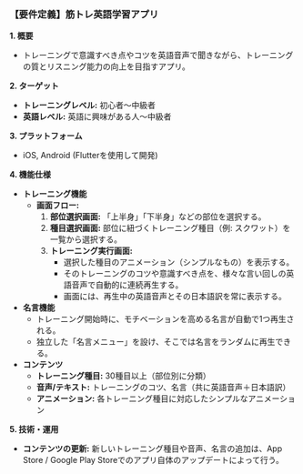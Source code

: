 ### 【要件定義】筋トレ英語学習アプリ

**1. 概要**
*   トレーニングで意識すべき点やコツを英語音声で聞きながら、トレーニングの質とリスニング能力の向上を目指すアプリ。

**2. ターゲット**
*   **トレーニングレベル:** 初心者〜中級者
*   **英語レベル:** 英語に興味がある人〜中級者

**3. プラットフォーム**
*   iOS, Android (Flutterを使用して開発)

**4. 機能仕様**
*   **トレーニング機能**
    *   **画面フロー:**
        1.  **部位選択画面:** 「上半身」「下半身」などの部位を選択する。
        2.  **種目選択画面:** 部位に紐づくトレーニング種目（例: スクワット）を一覧から選択する。
        3.  **トレーニング実行画面:**
            *   選択した種目のアニメーション（シンプルなもの）を表示する。
            *   そのトレーニングのコツや意識すべき点を、様々な言い回しの英語音声で自動的に連続再生する。
            *   画面には、再生中の英語音声とその日本語訳を常に表示する。
*   **名言機能**
    *   トレーニング開始時に、モチベーションを高める名言が自動で1つ再生される。
    *   独立した「名言メニュー」を設け、そこでは名言をランダムに再生できる。
*   **コンテンツ**
    *   **トレーニング種目:** 30種目以上（部位別に分類）
    *   **音声/テキスト:** トレーニングのコツ、名言（共に英語音声＋日本語訳）
    *   **アニメーション:** 各トレーニング種目に対応したシンプルなアニメーション

**5. 技術・運用**
*   **コンテンツの更新:** 新しいトレーニング種目や音声、名言の追加は、App Store / Google Play Storeでのアプリ自体のアップデートによって行う。
